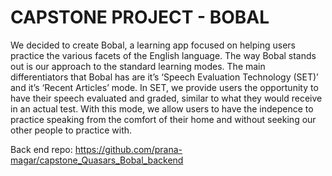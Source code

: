 # CAPSTONE PROJECT - BOBAL

We decided to create Bobal, a learning app focused on helping users practice the various facets of the English language. The way Bobal stands out is our approach to the standard learning modes. The main differentiators that Bobal has are it’s ‘Speech Evaluation Technology (SET)’ and it’s ‘Recent Articles’ mode. In SET, we provide users the opportunity to have their speech evaluated and graded, similar to what they would receive in an actual test. With this mode, we allow users to have the indepence to practice speaking from the comfort of their home and without seeking our other people to practice with. 

Back end repo: https://github.com/prana-magar/capstone_Quasars_Bobal_backend
